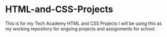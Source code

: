 # HTML-and-CSS-Projects
This is for my Tech Academy HTML and CSS Projects
I will be using this as my working repository for ongoing projects and assignments for school.
